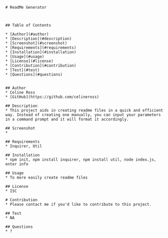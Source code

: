 
    # ReadMe Generator

    

    ## Table of Contents

    * [Author](#author)
    * [Description](#description)
    * [Screenshot](#screenshot)
    * [Requirements](#requirements)
    * [Installation](#installation)
    * [Usage](#usage)
    * [License](#license)
    * [Contribution](#contribution)
    * [Test](#test)
    * [Questions](#questions)


    ## Author
    * Celine Ross
    * [GitHub](https://github.com/celineross)

    ## Description
    * This project aids in creating readme files in a quick and efficient way. Instead of creating one manually, you can input your parameters in a command prompt and it will format it accordingly.

    ## Screenshot
    * 

    ## Requirements
    * Inquirer, Util

    ## Installation
    * npm init, npm install inquirer, npm install util, node index.js, enter info

    ## Usage
    * To more easily create readme files

    ## License
    * ISC

    # Contribution
    * Please contact me if you'd like to contribute to this project.

    ## Test
    * NA

    ## Questions
    * ?
    
